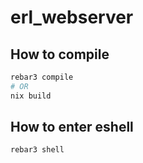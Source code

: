 # erl_webserver

## How to compile
```bash
rebar3 compile
# OR
nix build
```

## How to enter eshell
```bash
rebar3 shell
```
